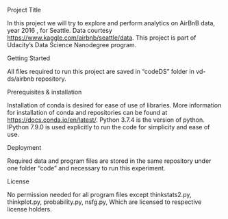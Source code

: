 Project Title

In this project we will try to explore and perform analytics on AirBnB data, year 2016 , for Seattle. Data courtesy https://www.kaggle.com/airbnb/seattle/data. This project is part of Udacity’s Data Science Nanodegree program.

Getting Started

All files required to run this project are saved in “codeDS” folder in vd-ds/airbnb  repository. 

Prerequisites & installation

Installation of conda is desired for ease of use of libraries. More information for installation of conda and repositories can be found at https://docs.conda.io/en/latest/. Python 3.7.4 is the version of python. IPython 7.9.0 is used explicitly to run the code for simplicity and ease of use.

Deployment

Required data and program files are stored in the same repository under one folder “code” and necessary to run this experiment.

License

No permission needed for all program files except thinkstats2.py, thinkplot.py, probability.py, nsfg.py, Which are licensed to respective license holders.


